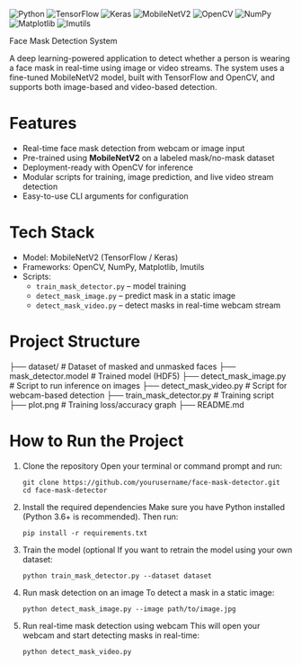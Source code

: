 <!-- Technology Stack Badges -->
![Python](https://img.shields.io/badge/Python-3.8%2B-blue?logo=python&logoColor=white)
![TensorFlow](https://img.shields.io/badge/TensorFlow-FF6F00?logo=tensorflow&logoColor=white)
![Keras](https://img.shields.io/badge/Keras-D00000?logo=keras&logoColor=white)
![MobileNetV2](https://img.shields.io/badge/MobileNetV2-Model-green)
![OpenCV](https://img.shields.io/badge/OpenCV-5C3EE8?logo=opencv&logoColor=white)
![NumPy](https://img.shields.io/badge/NumPy-013243?logo=numpy&logoColor=white)
![Matplotlib](https://img.shields.io/badge/Matplotlib-11557C?logo=plotly&logoColor=white)
![Imutils](https://img.shields.io/badge/Imutils-Utility-orange)

Face Mask Detection System

A deep learning-powered application to detect whether a person is wearing a face mask in real-time using image or video streams. The system uses a fine-tuned MobileNetV2 model, built with TensorFlow and OpenCV, and supports both image-based and video-based detection.
# Features

- Real-time face mask detection from webcam or image input
- Pre-trained using **MobileNetV2** on a labeled mask/no-mask dataset
- Deployment-ready with OpenCV for inference
- Modular scripts for training, image prediction, and live video stream detection
- Easy-to-use CLI arguments for configuration

# Tech Stack

- Model: MobileNetV2 (TensorFlow / Keras)
- Frameworks: OpenCV, NumPy, Matplotlib, Imutils
- Scripts:
  - `train_mask_detector.py` – model training  
  - `detect_mask_image.py` – predict mask in a static image  
  - `detect_mask_video.py` – detect masks in real-time webcam stream  

# Project Structure

├── dataset/ # Dataset of masked and unmasked faces
├── mask_detector.model # Trained model (HDF5)
├── detect_mask_image.py # Script to run inference on images
├── detect_mask_video.py # Script for webcam-based detection
├── train_mask_detector.py # Training script
├── plot.png # Training loss/accuracy graph
├── README.md


# How to Run the Project

1. Clone the repository
   Open your terminal or command prompt and run:

   ```
   git clone https://github.com/yourusername/face-mask-detector.git
   cd face-mask-detector
   ```

2. Install the required dependencies
   Make sure you have Python installed (Python 3.6+ is recommended). Then run:

   ```
   pip install -r requirements.txt
   ```

3. Train the model (optional
   If you want to retrain the model using your own dataset:

   ```
   python train_mask_detector.py --dataset dataset
   ```

4. Run mask detection on an image
   To detect a mask in a static image:

   ```
   python detect_mask_image.py --image path/to/image.jpg
   ```

5. Run real-time mask detection using webcam
   This will open your webcam and start detecting masks in real-time:

   ```
   python detect_mask_video.py
   ```



